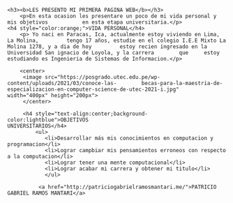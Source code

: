 <html>

<body>



	<h3><b>LES PRESENTO MI PRIMERA PAGINA WEB</b></h3>
		<p>En esta ocasion les presentare un poco de mi vida personal y mis objetivos 			en esta etapa universitaria.</p>
	<h4 style="color:orange;">VIDA PERSONAL</h4>
    	<p> Yo naci en Paracas, Ica, actualmente estoy viviendo en Lima, La Molina, 		tengo 17 años, estudie en el colegio I.E.E Mixto La Molina 1278, y a dia de hoy 		estoy recien ingresado en la Universidad San ignacio de Loyola, y la carrera 		que 	estoy estudiando es Ingenieria de Sistemas de Informacion.</p>
        
        <center>
   		 <image src="https://posgrado.utec.edu.pe/wp-content/uploads/2021/03/conoce-las-		becas-para-la-maestria-de-especializacion-en-computer-science-de-utec-2021-i.jpg" 			width="400px" height="200px">
         </center>
     	 
         <h4 style="text-align:center;background-color:lightblue">OBJETIVOS 							UNIVERSITARIOS</h4>
        	 <ul>
  				<li>Desarrollar más mis conocimientos en computacion y 									programacion</li>
  				<li>Lograr campbiar mis pensamientos erroneos con respecto a la computacion</li>
  				<li>Lograr tener una mente computacional</li>
                <li>Lograr acabar mi carrera y obtener mi titulo</li>
				</ul>
               
              <a href="http://patriciogabrielramosmantari.me/">PATRICIO GABRIEL RAMOS MANTARI</a>



<body/>




